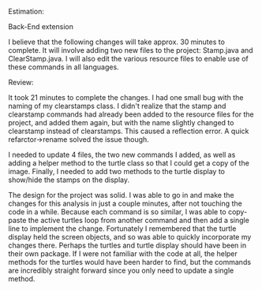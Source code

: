 Estimation:

Back-End extension

I believe that the following changes will take approx. 30 minutes to complete. It will involve adding two new files to the project: Stamp.java and ClearStamp.java. 
I will also edit the various resource files to enable use of these commands in all languages.

Review:

It took 21 minutes to complete the changes. I had one small bug with the naming of my clearstamps class. I didn't realize that the stamp and clearstamp commands had already been added to the 
resource files for the project, and added them again, but with the name slightly changed to clearstamp instead of clearstamps. This caused a reflection error. A quick refarctor->rename solved the issue though.

I needed to update 4 files, the two new commands I added, as well as adding a helper method to the turtle class so that I could get a copy of the image. Finally, I needed to add two methods to the turtle display to show/hide the stamps on the display.

The design for the project was solid. I was able to go in and make the changes for this analysis in just a couple minutes, after not touching the code in a while. Because each command is so similar, I was able to copy-paste the active turtles loop from another command and then add a single line to implement the change. Fortunately I remembered that the turtle display held the screen objects, and so was able to quickly incorporate my changes there. Perhaps the turtles and turtle display should have been in their own package. If I were not familiar with the code at all, the helper methods for the turtles would have been harder to find, but the commands are incredibly straight forward since you only need to update a single method.